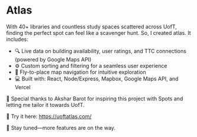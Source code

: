 # Atlas

With 40+ libraries and countless study spaces scattered across UofT, finding the perfect spot can feel like a scavenger hunt. So, I created atlas. It includes:

<ul>
  <li> 🔍 Live data on building availability, user ratings, and TTC connections (powered by Google Maps API) </li>
  <li> ⚙️ Custom sorting and filtering for a seamless user experience </li>
  <li> 🚀 Fly-to-place map navigation for intuitive exploration </li>
  <li> 💻 Built with: React, Node/Express, Mapbox, Google Maps API, and Vercel</li>
</ul>


🙏 Special thanks to Akshar Barot for inspiring this project with Spots and letting me tailor it towards UofT.

📍 Try it here: https://uoftatlas.com/

👀 Stay tuned—more features are on the way.
